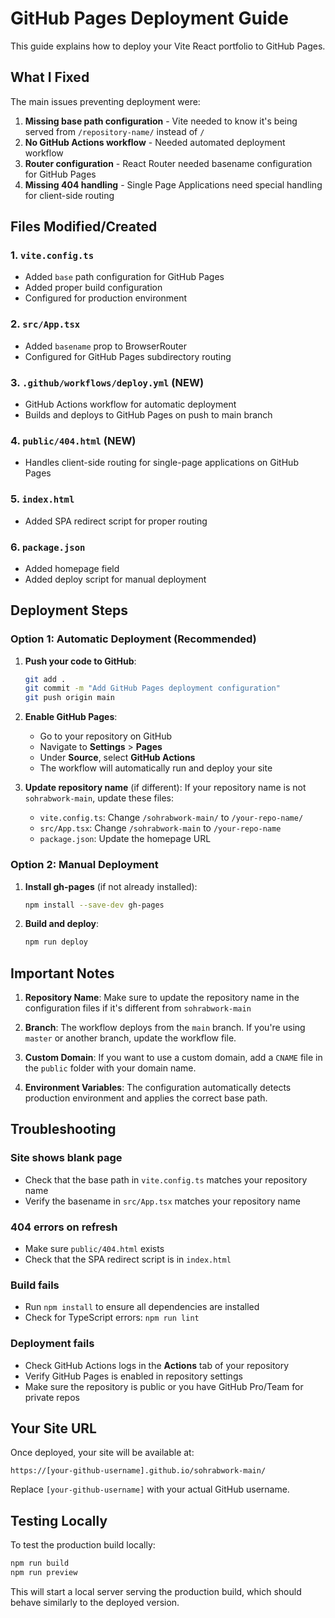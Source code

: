 # GitHub Pages Deployment Guide

This guide explains how to deploy your Vite React portfolio to GitHub Pages.

## What I Fixed

The main issues preventing deployment were:

1. **Missing base path configuration** - Vite needed to know it's being served from `/repository-name/` instead of `/`
2. **No GitHub Actions workflow** - Needed automated deployment workflow
3. **Router configuration** - React Router needed basename configuration for GitHub Pages
4. **Missing 404 handling** - Single Page Applications need special handling for client-side routing

## Files Modified/Created

### 1. `vite.config.ts`
- Added `base` path configuration for GitHub Pages
- Added proper build configuration
- Configured for production environment

### 2. `src/App.tsx`
- Added `basename` prop to BrowserRouter
- Configured for GitHub Pages subdirectory routing

### 3. `.github/workflows/deploy.yml` (NEW)
- GitHub Actions workflow for automatic deployment
- Builds and deploys to GitHub Pages on push to main branch

### 4. `public/404.html` (NEW)
- Handles client-side routing for single-page applications on GitHub Pages

### 5. `index.html`
- Added SPA redirect script for proper routing

### 6. `package.json`
- Added homepage field
- Added deploy script for manual deployment

## Deployment Steps

### Option 1: Automatic Deployment (Recommended)

1. **Push your code to GitHub**:
   ```bash
   git add .
   git commit -m "Add GitHub Pages deployment configuration"
   git push origin main
   ```

2. **Enable GitHub Pages**:
   - Go to your repository on GitHub
   - Navigate to **Settings** > **Pages**
   - Under **Source**, select **GitHub Actions**
   - The workflow will automatically run and deploy your site

3. **Update repository name** (if different):
   If your repository name is not `sohrabwork-main`, update these files:
   - `vite.config.ts`: Change `/sohrabwork-main/` to `/your-repo-name/`
   - `src/App.tsx`: Change `/sohrabwork-main` to `/your-repo-name`
   - `package.json`: Update the homepage URL

### Option 2: Manual Deployment

1. **Install gh-pages** (if not already installed):
   ```bash
   npm install --save-dev gh-pages
   ```

2. **Build and deploy**:
   ```bash
   npm run deploy
   ```

## Important Notes

1. **Repository Name**: Make sure to update the repository name in the configuration files if it's different from `sohrabwork-main`

2. **Branch**: The workflow deploys from the `main` branch. If you're using `master` or another branch, update the workflow file.

3. **Custom Domain**: If you want to use a custom domain, add a `CNAME` file in the `public` folder with your domain name.

4. **Environment Variables**: The configuration automatically detects production environment and applies the correct base path.

## Troubleshooting

### Site shows blank page
- Check that the base path in `vite.config.ts` matches your repository name
- Verify the basename in `src/App.tsx` matches your repository name

### 404 errors on refresh
- Make sure `public/404.html` exists
- Check that the SPA redirect script is in `index.html`

### Build fails
- Run `npm install` to ensure all dependencies are installed
- Check for TypeScript errors: `npm run lint`

### Deployment fails
- Check GitHub Actions logs in the **Actions** tab of your repository
- Verify GitHub Pages is enabled in repository settings
- Make sure the repository is public or you have GitHub Pro/Team for private repos

## Your Site URL

Once deployed, your site will be available at:
```
https://[your-github-username].github.io/sohrabwork-main/
```

Replace `[your-github-username]` with your actual GitHub username.

## Testing Locally

To test the production build locally:

```bash
npm run build
npm run preview
```

This will start a local server serving the production build, which should behave similarly to the deployed version. 